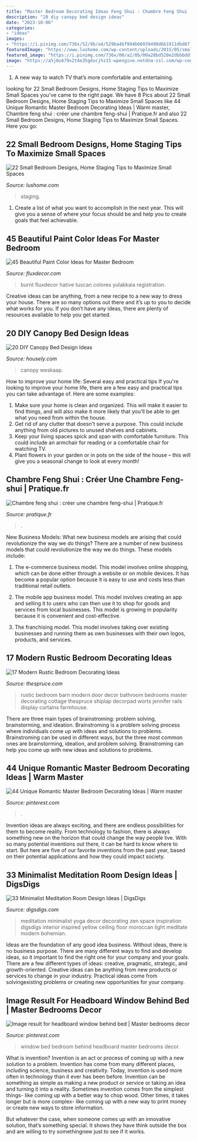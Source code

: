 ```yaml
---
title: "Master Bedroom Decorating Ideas Feng Shui : Chambre Feng Shui : Créer Une Chambre Feng-shui"
description: "20 diy canopy bed design ideas"
date: "2023-10-06"
categories:
- "ideas"
images:
- "https://i.pinimg.com/736x/52/9b/a4/529ba4bf994b66939498d6b1911dbd87.jpg"
featuredImage: "https://www.lushome.com/wp-content/uploads/2015/05/small-spaces-bedroom-designs-decorating-ideas-20.jpg"
featured_image: "https://i.pinimg.com/736x/00/a2/8b/00a28bd520e2dbbbddf891584ae1d164.jpg"
image: "https://a5j0u479x2t4e35gducjhz15-wpengine.netdna-ssl.com/wp-content/uploads/2016/11/diy-canopy-bed-ideas-for-boys-bedroom-3-bedroom-ideas-canopy-beds-600-x-799.jpg"
---
```



1. A new way to watch TV that’s more comfortable and entertaining.

	

		
looking for 22 Small Bedroom Designs, Home Staging Tips to Maximize Small Spaces you've came to the right page. We have 8 Pics about 22 Small Bedroom Designs, Home Staging Tips to Maximize Small Spaces like 44 Unique Romantic Master Bedroom Decorating Ideas | Warm master, Chambre feng shui : créer une chambre feng-shui | Pratique.fr and also 22 Small Bedroom Designs, Home Staging Tips to Maximize Small Spaces. Here you go:
		
    
## 22 Small Bedroom Designs, Home Staging Tips To Maximize Small Spaces

<img loading=lazy src="https://www.lushome.com/wp-content/uploads/2015/05/small-spaces-bedroom-designs-decorating-ideas-20.jpg" onerror="this.onerror=null;this.src='https://tse3.mm.bing.net/th?id=OIP.IKyDU-Sv_hhBut0qFMlepwHaJ3&amp;pid=15.1';" alt="22 Small Bedroom Designs, Home Staging Tips to Maximize Small Spaces">

_Source: lushome.com_

>staging. 

	

1. Create a list of what you want to accomplish in the next year. This will give you a sense of where your focus should be and help you to create goals that feel achievable.

    
## 45 Beautiful Paint Color Ideas For Master Bedroom

<img loading=lazy src="https://fluxdecor.com/wp-content/uploads/2015/05/master-bedroom-painting/34-master-bedroom-painting-ideas.jpg" onerror="this.onerror=null;this.src='https://tse3.mm.bing.net/th?id=OIP.ex7NxVEZ2--lEmRIVjLnagHaJ4&amp;pid=15.1';" alt="45 Beautiful Paint Color Ideas for Master Bedroom">

_Source: fluxdecor.com_

>burnt fluxdecor hative tuscan colores yulakkaia registration. 

	

Creative ideas can be anything, from a new recipe to a new way to dress your house. There are so many options out there and it’s up to you to decide what works for you. If you don’t have any ideas, there are plenty of resources available to help you get started.

    
## 20 DIY Canopy Bed Design Ideas

<img loading=lazy src="https://a5j0u479x2t4e35gducjhz15-wpengine.netdna-ssl.com/wp-content/uploads/2016/11/diy-canopy-bed-ideas-for-boys-bedroom-3-bedroom-ideas-canopy-beds-600-x-799.jpg" onerror="this.onerror=null;this.src='https://tse3.mm.bing.net/th?id=OIP.IKit3_qINYFZi_H8tZzb5AHaJ3&amp;pid=15.1';" alt="20 DIY Canopy Bed Design Ideas">

_Source: housely.com_

>canopy weskaap. 

	

How to improve your home life: Several easy and practical tips
If you're looking to improve your home life, there are a few easy and practical tips you can take advantage of. Here are some examples:
1. Make sure your home is clean and organized. This will make it easier to find things, and will also make it more likely that you'll be able to get what you need from within the house.
2. Get rid of any clutter that doesn't serve a purpose. This could include anything from old pictures to unused shelves and cabinets.
3. Keep your living spaces spick and span with comfortable furniture. This could include an armchair for reading or a comfortable chair for watching TV. 
4. Plant flowers in your garden or in pots on the side of the house – this will give you a seasonal change to look at every month! 

    
## Chambre Feng Shui : Créer Une Chambre Feng-shui | Pratique.fr

<img loading=lazy src="https://static.pratique.fr/images/unsized/ch/chambre-feng-shui-0.jpg" onerror="this.onerror=null;this.src='https://tse3.mm.bing.net/th?id=OIP.-NUi7if6OF224EFUCflCYgHaE8&amp;pid=15.1';" alt="Chambre feng shui : créer une chambre feng-shui | Pratique.fr">

_Source: pratique.fr_

>. 

	

New Business Models: What new business models are arising that could revolutionize the way we do things?
There are a number of new business models that could revolutionize the way we do things. These models include:
1. The e-commerce business model. This model involves online shopping, which can be done either through a website or on mobile devices. It has become a popular option because it is easy to use and costs less than traditional retail outlets.

2. The mobile app business model. This model involves creating an app and selling it to users who can then use it to shop for goods and services from local businesses. This model is growing in popularity because it is convenient and cost-effective.

3. The franchising model. This model involves taking over existing businesses and running them as own businesses with their own logos, products, and services.

    
## 17 Modern Rustic Bedroom Decorating Ideas

<img loading=lazy src="https://www.thespruce.com/thmb/EmP9c9FzEqk5I98OGTb5tOsElTs=/1440x1229/filters:fill(auto,1)/graceful_landscape_7-5b1044bda9d4f90038b8c4ff.jpg" onerror="this.onerror=null;this.src='https://tse1.mm.bing.net/th?id=OIP.L6iA-ZJ6nGnpNjxlc_DrUQHaGU&amp;pid=15.1';" alt="17 Modern Rustic Bedroom Decorating Ideas">

_Source: thespruce.com_

>rustic bedroom barn modern door decor bathroom bedrooms master decorating cottage thespruce shiplap decorpad worts jennifer rails display curtains farmhouse. 

	

There are three main types of brainstroming: problem solving, brainstorming, and ideation.
Brainstroming is a problem solving process where individuals come up with ideas and solutions to problems. Brainstroming can be used in different ways, but the three most common ones are brainstorming, ideation, and problem solving. Brainstroming can help you come up with new ideas and solutions to problems.

    
## 44 Unique Romantic Master Bedroom Decorating Ideas | Warm Master

<img loading=lazy src="https://i.pinimg.com/736x/52/9b/a4/529ba4bf994b66939498d6b1911dbd87.jpg" onerror="this.onerror=null;this.src='https://tse2.mm.bing.net/th?id=OIP.W2KTJ8jDg0Gw6c0_fP_A_gHaOX&amp;pid=15.1';" alt="44 Unique Romantic Master Bedroom Decorating Ideas | Warm master">

_Source: pinterest.com_

>. 

	

Invention ideas are always exciting, and there are endless possibilities for them to become reality. From technology to fashion, there is always something new on the horizon that could change the way people live. With so many potential inventions out there, it can be hard to know where to start. But here are five of our favorite inventions from the past year, based on their potential applications and how they could impact society.

    
## 33 Minimalist Meditation Room Design Ideas | DigsDigs

<img loading=lazy src="http://www.digsdigs.com/photos/minimalist-meditation-room-design-ideas-6.jpg" onerror="this.onerror=null;this.src='https://tse3.mm.bing.net/th?id=OIP.jTpdVhxDgCWuz7xJQzdjawHaLH&amp;pid=15.1';" alt="33 Minimalist Meditation Room Design Ideas | DigsDigs">

_Source: digsdigs.com_

>meditation minimalist yoga decor decorating zen space inspiration digsdigs interior inspired yellow ceiling floor moroccan light meditate modern bohemian. 

	

Ideas are the foundation of any good idea business. Without ideas, there is no business purpose. There are many different ways to find and develop ideas, so it important to find the right one for your company and your goals. There are a few different types of ideas: creative, pragmatic, strategic, and growth-oriented. Creative ideas can be anything from new products or services to change in your industry. Practical ideas come from solvingexisting problems or creating new opportunities for your company.

    
## Image Result For Headboard Window Behind Bed | Master Bedrooms Decor

<img loading=lazy src="https://i.pinimg.com/736x/00/a2/8b/00a28bd520e2dbbbddf891584ae1d164.jpg" onerror="this.onerror=null;this.src='https://tse4.mm.bing.net/th?id=OIP.Rcqp_1KlWqcjB4HRDzFU1gHaLH&amp;pid=15.1';" alt="Image result for headboard window behind bed | Master bedrooms decor">

_Source: pinterest.com_

>window bed bedroom behind headboard master bedrooms decor. 

	

What is invention?
Invention is an act or process of coming up with a new solution to a problem. Invention has come from many different places, including science, business and creativity. Today, invention is used more often in technology than it ever has been before. 
Invention can be something as simple as making a new product or service or taking an idea and turning it into a reality. Sometimes invention comes from the simplest things- like coming up with a better way to chop wood. Other times, it takes longer but is more complex- like coming up with a new way to print money or create new ways to store information. 

But whatever the case, when someone comes up with an innovative solution, that’s something special. It shows they have think outside the box and are willing to try somethingnew just to see if it works.

